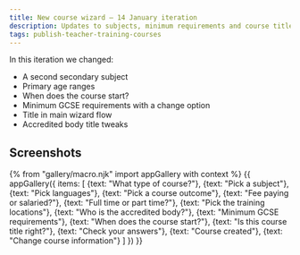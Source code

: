 ```yaml
---
title: New course wizard – 14 January iteration
description: Updates to subjects, minimum requirements and course titles.
tags: publish-teacher-training-courses
---
```

In this iteration we changed:

* A second secondary subject
* Primary age ranges
* When does the course start?
* Minimum GCSE requirements with a change option
* Title in main wizard flow
* Accredited body title tweaks

## Screenshots

{% from "gallery/macro.njk" import appGallery with context %}
{{ appGallery({
  items: [
    {text: "What type of course?"},
    {text: "Pick a subject"},
    {text: "Pick languages"},
    {text: "Pick a course outcome"},
    {text: "Fee paying or salaried?"},
    {text: "Full time or part time?"},
    {text: "Pick the training locations"},
    {text: "Who is the accredited body?"},
    {text: "Minimum GCSE requirements"},
    {text: "When does the course start?"},
    {text: "Is this course title right?"},
    {text: "Check your answers"},
    {text: "Course created"},
    {text: "Change course information"}
  ]
}) }}
